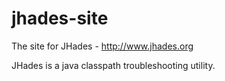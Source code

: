 jhades-site
===========

The site for JHades - http://www.jhades.org 

JHades is a java classpath troubleshooting utility.
